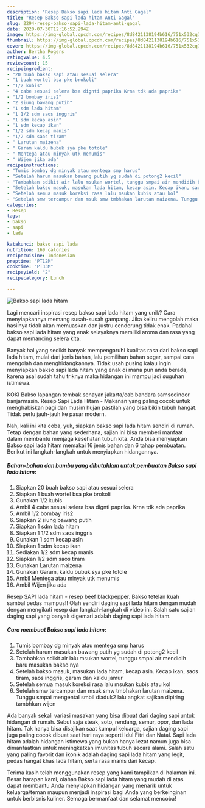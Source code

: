 ```yaml
---
description: "Resep Bakso sapi lada hitam Anti Gagal"
title: "Resep Bakso sapi lada hitam Anti Gagal"
slug: 2294-resep-bakso-sapi-lada-hitam-anti-gagal
date: 2020-07-30T12:16:52.294Z
image: https://img-global.cpcdn.com/recipes/8d8421138194b616/751x532cq70/bakso-sapi-lada-hitam-foto-resep-utama.jpg
thumbnail: https://img-global.cpcdn.com/recipes/8d8421138194b616/751x532cq70/bakso-sapi-lada-hitam-foto-resep-utama.jpg
cover: https://img-global.cpcdn.com/recipes/8d8421138194b616/751x532cq70/bakso-sapi-lada-hitam-foto-resep-utama.jpg
author: Bertha Rogers
ratingvalue: 4.5
reviewcount: 15
recipeingredient:
- "20 buah bakso sapi atau sesuai selera"
- "1 buah wortel bsa pke brokoli"
- "1/2 kubis"
- "4 cabe sesuai selera bsa dignti paprika Krna tdk ada paprika"
- "1/2 bombay iris2"
- "2 siung bawang putih"
- "1 sdm lada hitam"
- "1 1/2 sdm saos inggris"
- "1 sdm kecap asin"
- "1 sdm kecap ikan"
- "1/2 sdm kecap manis"
- "1/2 sdm saos tiram"
- " Larutan maizena"
- " Garam kaldu bubuk sya pke totole"
- " Mentega atau minyak utk menumis"
- " Wijen jika ada"
recipeinstructions:
- "Tumis bombay dg minyak atau mentega smp harus"
- "Setelah harum masukan bawang putih yg sudah di potong2 kecil"
- "Tambahkan sdikit air lalu msukan wortel, tunggu smpai air mendidih baru masukan bakso nya"
- "Setelah bakso masuk, masukan lada hitam, kecap asin. Kecap ikan, saos tiram, saos inggris, garam dan kaldu jamur"
- "Setelah semua masuk koreksi rasa lalu msukan kubis atau kol"
- "Setelah smw tercampur dan msuk smw tmbhakan larutan maizena. Tunggu smpai mengental smbil diaduk2 lalu angkat sajikan dipiring tambhkan wijen"
categories:
- Resep
tags:
- bakso
- sapi
- lada

katakunci: bakso sapi lada 
nutrition: 169 calories
recipecuisine: Indonesian
preptime: "PT12M"
cooktime: "PT33M"
recipeyield: "2"
recipecategory: Lunch

---
```



![Bakso sapi lada hitam](https://img-global.cpcdn.com/recipes/8d8421138194b616/751x532cq70/bakso-sapi-lada-hitam-foto-resep-utama.jpg)

Lagi mencari inspirasi resep bakso sapi lada hitam yang unik? Cara menyiapkannya memang susah-susah gampang. Jika keliru mengolah maka hasilnya tidak akan memuaskan dan justru cenderung tidak enak. Padahal bakso sapi lada hitam yang enak selayaknya memiliki aroma dan rasa yang dapat memancing selera kita.

Banyak hal yang sedikit banyak mempengaruhi kualitas rasa dari bakso sapi lada hitam, mulai dari jenis bahan, lalu pemilihan bahan segar, sampai cara mengolah dan menghidangkannya. Tidak usah pusing kalau ingin menyiapkan bakso sapi lada hitam yang enak di mana pun anda berada, karena asal sudah tahu triknya maka hidangan ini mampu jadi suguhan istimewa.

KOKI Bakso lapangan tembak senayan jakarta/cab bandara samsodinoor banjarmasin. Resep Sapi Lada Hitam - Makanan yang paling cocok untuk menghabiskan pagi dan musim hujan pastilah yang bisa bikin tubuh hangat. Tidak perlu jauh-jauh ke pasar modern.


Nah, kali ini kita coba, yuk, siapkan bakso sapi lada hitam sendiri di rumah. Tetap dengan bahan yang sederhana, sajian ini bisa memberi manfaat dalam membantu menjaga kesehatan tubuh kita. Anda bisa menyiapkan Bakso sapi lada hitam memakai 16 jenis bahan dan 6 tahap pembuatan. Berikut ini langkah-langkah untuk menyiapkan hidangannya.

<!--inarticleads1-->

##### Bahan-bahan dan bumbu yang dibutuhkan untuk pembuatan Bakso sapi lada hitam:

1. Siapkan 20 buah bakso sapi atau sesuai selera
1. Siapkan 1 buah wortel bsa pke brokoli
1. Gunakan 1/2 kubis
1. Ambil 4 cabe sesuai selera bsa dignti paprika. Krna tdk ada paprika
1. Ambil 1/2 bombay iris2
1. Siapkan 2 siung bawang putih
1. Siapkan 1 sdm lada hitam
1. Siapkan 1 1/2 sdm saos inggris
1. Gunakan 1 sdm kecap asin
1. Siapkan 1 sdm kecap ikan
1. Sediakan 1/2 sdm kecap manis
1. Siapkan 1/2 sdm saos tiram
1. Gunakan  Larutan maizena
1. Gunakan  Garam, kaldu bubuk sya pke totole
1. Ambil  Mentega atau minyak utk menumis
1. Ambil  Wijen jika ada


Resep SAPI lada hitam - resep beef blackpepper. Bakso tetelan kuah sambal pedas mampus!! Olah sendiri daging sapi lada hitam dengan mudah dengan mengikuti resep dan langkah-langkah di video ini. Salah satu sajian daging sapi yang banyak digemari adalah daging sapi lada hitam. 

<!--inarticleads2-->

##### Cara membuat Bakso sapi lada hitam:

1. Tumis bombay dg minyak atau mentega smp harus
1. Setelah harum masukan bawang putih yg sudah di potong2 kecil
1. Tambahkan sdikit air lalu msukan wortel, tunggu smpai air mendidih baru masukan bakso nya
1. Setelah bakso masuk, masukan lada hitam, kecap asin. Kecap ikan, saos tiram, saos inggris, garam dan kaldu jamur
1. Setelah semua masuk koreksi rasa lalu msukan kubis atau kol
1. Setelah smw tercampur dan msuk smw tmbhakan larutan maizena. Tunggu smpai mengental smbil diaduk2 lalu angkat sajikan dipiring tambhkan wijen


Ada banyak sekali variasi masakan yang bisa dibuat dari daging sapi untuk hidangan di rumah. Sebut saja steak, soto, rendang, semur, opor, dan lada hitam. Tak hanya bisa disajikan saat kumpul keluarga, sajian daging sapi juga paling cocok dibuat saat hari raya seperti Idul Fitri dan Natal. Sapi lada hitam adalah hidangan istimewa yang bukan hanya lezat namun juga bisa dimanfaatkan untuk meningkatkan imunitas tubuh secara alami. Salah satu yang paling favorit dan ikonik adalah daging sapi lada hitam yang legit, pedas hangat khas lada hitam, serta rasa manis dari kecap. 

Terima kasih telah menggunakan resep yang kami tampilkan di halaman ini. Besar harapan kami, olahan Bakso sapi lada hitam yang mudah di atas dapat membantu Anda menyiapkan hidangan yang menarik untuk keluarga/teman maupun menjadi inspirasi bagi Anda yang berkeinginan untuk berbisnis kuliner. Semoga bermanfaat dan selamat mencoba!

